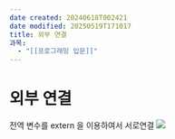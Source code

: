 ```yaml
---
date created: 20240618T002421
date modified: 20250519T171017
title: 외부 연결
과목:
  - "[[프로그래밍 입문]]"
---
```


# 외부 연결

전역 변수를 extern 을 이용하여서 서로연결
![](https://i.imgur.com/ZCUVZDK.png)

